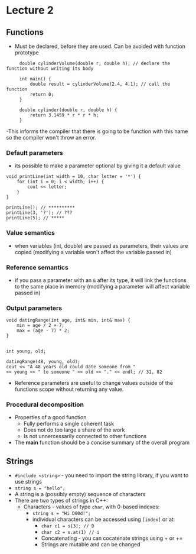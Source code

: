 #  Lecture 2

## Functions
- Must be declared, before they are used. Can be avoided with function prototype
```
     double cylinderVolume(double r, double h); // declare the function without writing its body

     int main() {
         double result = cylinderVolume(2.4, 4.1); // call the function
         return 0;
     }

     double cylinder(double r, double h) {
         return 3.1459 * r * r * h;
     }
 ```


-This informs the compiler that there is going to be function with this name so the compiler won't throw an error.

### Default parameters
- its possible to make a parameter optional by giving it a default value
```
void printLine(int width = 10, char letter = '*') {
    for (int i = 0; i < width; i++) {
        cout << letter;
    }
}
    
printLine(); // **********
printLine(3, '?'); // ??? 
printLine(5); // *****
```

### Value semantics
- when variables (int, double) are passed as parameters, their values are copied (modifying a variable won't affect the variable passed in)

### Reference semantics
- if you pass a parameter with an `&` after its type, it will link the functions to the same place in memory (modifying a parameter will affect variable passed in)

### Output parameters 
```
void datingRange(int age, int& min, int& max) {
    min = age / 2 + 7;
    max = (age - 7) * 2;
}


int young, old;

datingRange(48, young, old);
cout << "A 48 years old could date someone from "
<< young << " to someone " << old << "." << endl; // 31, 82
```

- Reference parameters are useful to change values outside of the functions scope without returning any value.

### Procedural decomposition
- Properties of a good function 
    - Fully performs a single coherent task
    - Does not do too large a share of the work
    - Is not unnercessarily connected to other functions
- The **main** function should be a concise summary of the overall program


## Strings
- `#include <string>` - you need to import the string library, if you want to use strings
- `string s = "hello";`
- A string is a (possibly empty) sequence of characters
- There are two types of strings in C++:
    - Characters - values of type `char`, with 0-based indexes:
        - `string s = "Hi D00d!";`
        - individual characters can be accessed using `[index]` or at:
            - `char c1 = s[3]; // D`
            - `char c2 = s.at(1) // i`
            - Concatenating - you can cocatenate strings using + or +=
            - Strings are mutable and can be changed

